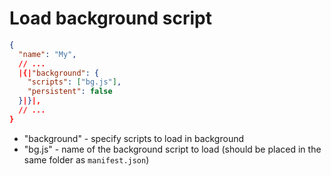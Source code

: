 # Load background script

```json
{
  "name": "My",
  // ...
  |{|"background": {
    "scripts": ["bg.js"],
    "persistent": false
  }|}|,
  // ...
}
```

- "background" - specify scripts to load in background
- "bg.js" - name of the background script to load (should be placed in the same folder as `manifest.json`)
